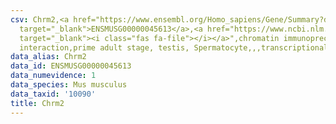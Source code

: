 ```yaml
---
csv: Chrm2,<a href="https://www.ensembl.org/Homo_sapiens/Gene/Summary?db=core;g=ENSMUSG00000045613"
  target="_blank">ENSMUSG00000045613</a>,<a href="https://www.ncbi.nlm.nih.gov/pubmed/25450459"
  target="_blank"><i class="fas fa-file"></i></a>",chromatin immunoprecipitation assay,direct
  interaction,prime adult stage, testis, Spermatocyte,,,transcriptional regulation,
data_alias: Chrm2
data_id: ENSMUSG00000045613
data_numevidence: 1
data_species: Mus musculus
data_taxid: '10090'
title: Chrm2
---
```

